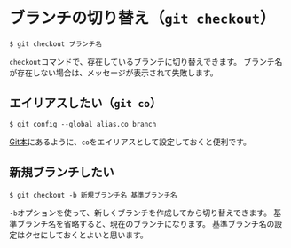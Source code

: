 # ブランチの切り替え（``git checkout``）

```console
$ git checkout ブランチ名
```

``checkout``コマンドで、存在しているブランチに切り替えできます。
ブランチ名が存在しない場合は、メッセージが表示されて失敗します。

## エイリアスしたい（``git co``）

```console
$ git config --global alias.co branch
```

[Git本](https://git-scm.com/book/ja/v2/Git-%E3%81%AE%E5%9F%BA%E6%9C%AC-Git-%E3%82%A8%E3%82%A4%E3%83%AA%E3%82%A2%E3%82%B9)にあるように、``co``をエイリアスとして設定しておくと便利です。

## 新規ブランチしたい

```console
$ git checkout -b 新規ブランチ名 基準ブランチ名
```

``-b``オプションを使って、新しくブランチを作成してから切り替えできます。
基準ブランチ名を省略すると、現在のブランチになります。
基準ブランチ名の設定はクセにしておくとよいと思います。
